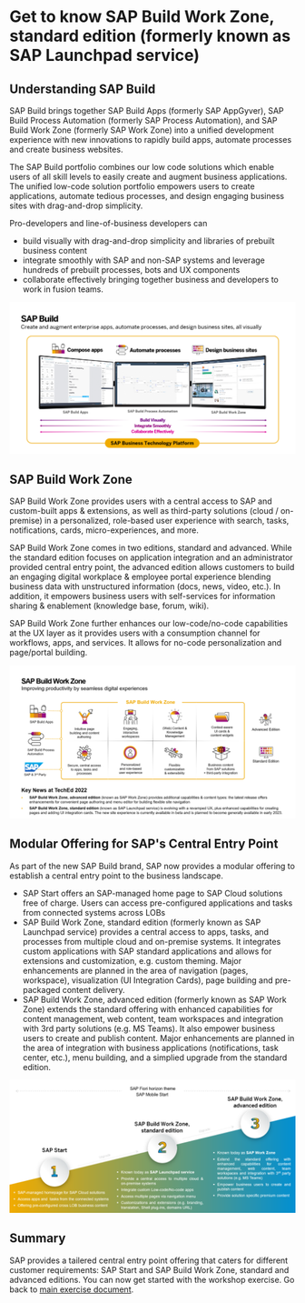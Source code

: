 # Get to know SAP Build Work Zone, standard edition (formerly known as SAP Launchpad service)


## Understanding SAP Build

SAP Build brings together SAP Build Apps (formerly SAP AppGyver), SAP Build Process Automation (formerly SAP Process Automation), and SAP Build Work Zone (formerly SAP Work Zone) into a unified development experience with new innovations to rapidly build apps, automate processes and create business websites.

The SAP Build portfolio combines our low code solutions which enable users of all skill levels to easily create and augment business applications. The unified low-code solution portfolio empowers users to create applications, automate tedious processes, and design engaging business sites with drag-and-drop simplicity.

Pro-developers and line-of-business developers can 
- build visually with drag-and-drop simplicity and libraries of prebuilt business content
- integrate smoothly with SAP and non-SAP systems and leverage hundreds of prebuilt processes, bots and UX components
- collaborate effectively bringing together business and developers to work in fusion teams.

![SAP Build image](images/1-sap-build.png)

## SAP Build Work Zone

SAP Build Work Zone provides users with a central access to SAP and custom-built apps & extensions, as well as third-party solutions (cloud / on-premise) in a personalized, role-based user experience with search, tasks, notifications, cards, micro-experiences, and more. 

SAP Build Work Zone comes in two editions, standard and advanced. While the standard edition focuses on application integration and an administrator provided central entry point, the advanced edition allows customers to build an engaging digital workplace & employee portal experience blending business data with unstructured information (docs, news, video, etc.). In addition, it empowers business users with self-services for information sharing & enablement (knowledge base, forum, wiki).

SAP Build Work Zone further enhances our low-code/no-code capabilities at the UX layer as it provides users with a consumption channel for workflows, apps, and services. It allows for no-code personalization and page/portal building.

![SAP Build Work Zone](images/2-sap-build-work-zone.png)

## Modular Offering for SAP's Central Entry Point

As part of the new SAP Build brand, SAP now provides a modular offering to establish a central entry point to the business landscape.

- SAP Start offers an SAP-managed home page to SAP Cloud solutions free of charge. Users can access pre-configured applications and tasks from connected systems across LOBs
- SAP Build Work Zone, standard edition (formerly known as SAP Launchpad service) provides a central access to apps, tasks, and processes from multiple cloud and on-premise systems. It integrates custom applications with SAP standard applications and allows for extensions and customization, e.g. custom theming. Major enhancements are planned in the area of navigation (pages, workspace), visualization (UI Integration Cards), page building and pre-packaged content delivery.
- SAP Build Work Zone, advanced edition (formerly known as SAP Work Zone) extends the standard offering with enhanced capabilities for content management, web content, team workspaces and integration with 3rd party solutions (e.g. MS Teams). It also empower business users to create and publish content. Major enhancements are planned in the area of integration with business applications (notifications, task center, etc.), menu building, and a simplied upgrade from the standard edition.

![SAP Build Work Zone Modular offering](images/3-modular-offering.png)

## Summary

SAP provides a tailered central entry point offering that caters for different customer requirements: SAP Start and SAP Build Work Zone, standard and advanced editions. You can now get started with the workshop exercise. 
Go back to [main exercise document](../README.md).
